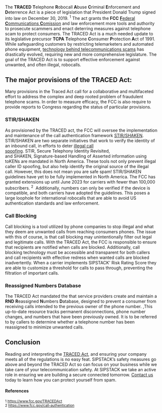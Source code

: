 The **TRACED** **T**elephone **R**obocall **A**buse **C**riminal **E**nforcement and **D**eterrence Act is a piece of legislation that President Donald Trump signed into law on December 30, 2019.  <sup>1</sup> The act grants the **FCC** [**F**ederal **C**ommunications **C**omission](https://www.sipstack.com/resources/knowledge-base/general/glossary-telco) and law enforcement more tools and authority to prosecute scammers and enact deterring measures against telephone scam to protect consumers. The TRACED Act is a much needed update to its legislative precursor  **TCPA**  **T**elephone **C**onsumer **P**rotection **A**ct of 1991. While safeguarding customers by restricting  telemarketers and automated phone equipment, [technology behind telecommunications scams]( https://www.sipstack.com/resources/blog/the-state-of-spam-calling-in-the-US) has drastically evolved, requiring new and more comprehensive legislature. The goal of the TRACED Act is to support effective enforcement against unwanted, and often illegal, robocalls. 
## The major provisions of the TRACED Act:
Many provisions in the Traced Act call for a collaborative and multifaceted effort to address the complex and deep rooted problem of fraudulent telephone scams. In order to measure efficacy, the FCC is also require to provide reports to Congress regarding the status of particular provisions. 
### STIR/SHAKEN
As provisioned by the TRACED act, the FCC will oversee the implementation and maintenance of the call authentication framework [STIR/SHAKEN](https://www.sipstack.com/resources/knowledge-base/regulatory/what-is-stir-shaken).  STIR/SHAKEN are two separate initiatives that work to verify the identity of an inbound call, in efforts to deter [ illegal call spoofing](https://www.sipstack.com/resources/knowledge-base/general/what-is-call-spoofing). STIR, Secure Telephony Identity Revisited, and SHAKEN, Signature-based Handling of Asserted information using toKENs are mandated in North America. These tools not only prevent illegal caller ID spoofing, but also help identify the original source of the illegal call.
 However, this does not mean you are safe spam! STIR/SHAKEN guidelines have yet to be fully implemented in North America. The FCC has granted extensions up until June 2023 for carriers with fewer than 100,000 subscribers. <sup>2</sup>  Additionally, numbers can only be verified if the device is compatible, and both carriers have adopted the guidelines. This poses a large loophole for international robocalls that are able to avoid US authentication standards and law enforcement. 
### Call Blocking 
Call blocking is a tool utilized by phone companies to stop illegal and what they deem are unwanted calls from reaching consumers phones. The issue with this of course, is that call blocking may unintentionally filter out legal and legitimate calls. With the TRACED Act, the FCC is responsible to ensure that recipients are notified when calls are blocked. Additionally, call blocking technology must be accessible and transparent for both callers and call recipients with effective redress when wanted calls are blocked inadvertently. When a carrier implements SIPSTACK' Risk Rating Score they are able to customize a threshold for calls to pass through, preventing the filtration of important calls. 
### Reassigned Numbers Database 
The TRACED Act mandated the that service providers create and maintain a **RND** **R**eassigned **N**umbers **D**atabase, designed to prevent a consumer from receiving calls intended to the previous owner of the phone number. ,This up-to-date resource tracks permanent disconnections, phone number changes, and numbers that have been previously owned. It is to be referred to by callers to determine whether a telephone number has been reassigned to minimize unwanted calls. 

## Conclusion
Reading and interpreting the [TRACED Act](https://www.govinfo.gov/content/pkg/BILLS-116s151enr/pdf/BILLS-116s151enr.pdf), and ensuring your company meets all of the regulations is no easy feat. SIPSTACK’s safety measures go above and beyond the TRACED Act so can focus on your business while we take care of your telecommunication safety. At SIPSTACK we take an active role in ensuring we are building a secure connected tomorrow. [Contact us]( https://www.sipstack.com/contact/us) today to learn how you can protect yourself from spam.  
#### References
<sup>1 <a href="https://www.fcc.gov/TRACEDAct" class="ss-reference" target="_blank">https://www.fcc.gov/TRACEDAct</a></sup>  
<sup>2 <a href="https://www.fcc.gov/call-authentication" class="ss-reference" target="_blank">https://www.fcc.gov/call-authentication</a></sup> 
